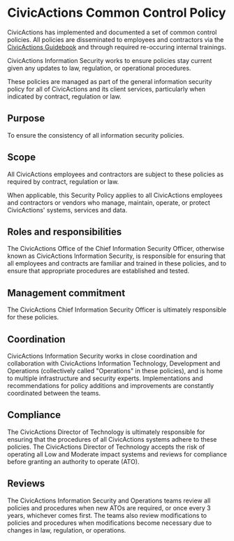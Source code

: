 # CivicActions Common Control Policy

CivicActions has implemented and documented a set of common control policies. All policies are disseminated to employees and contractors via the [CivicActions Guidebook](https://guidebook.civicactions.com/) and through required re-occuring internal trainings.

CivicActions Information Security works to ensure policies stay current given any updates to law, regulation, or operational procedures.

These policies are managed as part of the general information security policy for all of CivicActions and its client services, particularly when indicated by contract, regulation or law.

## Purpose

To ensure the consistency of all information security policies.

## Scope

All CivicActions employees and contractors are subject to these policies as required by
contract, regulation or law.

When applicable, this Security Policy applies to all CivicActions employees and
contractors or vendors who manage, maintain, operate, or protect CivicActions' systems,
services and data.

## Roles and responsibilities

The CivicActions Office of the Chief Information Security Officer, otherwise known as CivicActions Information Security, is responsible for ensuring that all employees and contracts are familiar and trained in these policies, and to ensure that appropriate procedures are established and tested.

## Management commitment

The CivicActions Chief Information Security Officer is ultimately responsible for these policies. 

## Coordination 

CivicActions Information Security works in close coordination and collaboration with CivicActions Information Technology, Development and Operations (collectively called "Operations" in these policies), and is home to multiple infrastructure and security experts. Implementations and recommendations for policy additions and improvements are constantly coordinated between the teams.

## Compliance

The CivicActions Director of Technology is ultimately responsible for ensuring that the procedures of all CivicActions systems adhere to these policies. The CivicActions Director of Technology accepts the risk of operating all Low and Moderate impact systems and reviews for compliance before granting an authority to operate (ATO).	

## Reviews

The CivicActions Information Security and Operations teams review all policies and procedures when new ATOs are required, or once every 3 years, whichever comes first. The teams also review modifications to policies and procedures when modifications become necessary due to changes in law, regulation, or operations.
